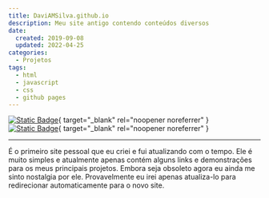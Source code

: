 ```yaml
---
title: DaviAMSilva.github.io
description: Meu site antigo contendo conteúdos diversos
date:
  created: 2019-09-08
  updated: 2022-04-25
categories:
  - Projetos
tags:
  - html
  - javascript
  - css
  - github pages
---
```


[![Static Badge](https://img.shields.io/badge/github-DaviAMSilva%2FDaviAMSilva.github.io-dddddd?logo=github)](https://github.com/DaviAMSilva/DaviAMSilva.github.io){ target="_blank" rel="noopener noreferrer" }
[![Static Badge](https://img.shields.io/badge/website-daviamsilva.github.io-326eff)](https://daviamsilva.github.io){ target="_blank" rel="noopener noreferrer" }

---

É o primeiro site pessoal que eu criei e fui atualizando com o tempo. Ele é muito simples e atualmente apenas contém alguns links e demonstrações para os meus principais projetos. Embora seja obsoleto agora eu ainda me sinto nostalgia por ele. Provavelmente eu irei apenas atualiza-lo para redirecionar automaticamente para o novo site.
